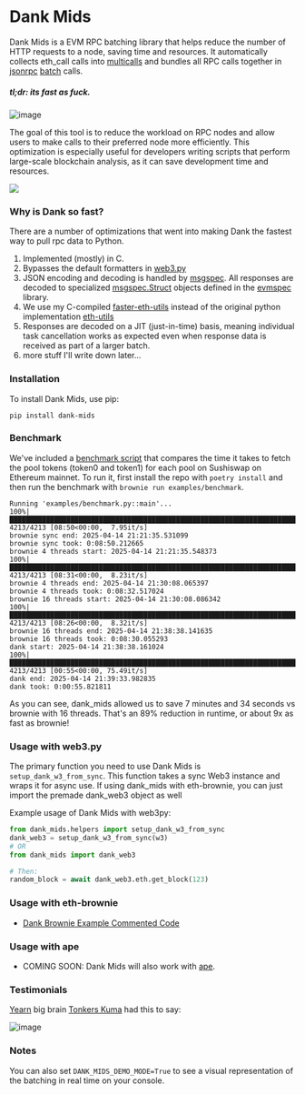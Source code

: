 # Dank Mids

Dank Mids is a EVM RPC batching library that helps reduce the number of HTTP requests to a node, saving time and resources. It automatically collects eth_call calls into [multicalls](https://github.com/makerdao/multicall#multicall-) and bundles all RPC calls together in [jsonrpc](https://www.jsonrpc.org/specification#batch) [batch](https://geth.ethereum.org/docs/interacting-with-geth/rpc/batch) calls. 

##### tl;dr: its fast as fuck.

![image](https://github.com/BobTheBuidler/dank_mids/assets/70677534/3ecb46aa-f33a-41bd-85fb-c6d2433c7154)

The goal of this tool is to reduce the workload on RPC nodes and allow users to make calls to their preferred node more efficiently. This optimization is especially useful for developers writing scripts that perform large-scale blockchain analysis, as it can save development time and resources.

![](https://i.imgur.com/o9FUmAn.jpg)

### Why is Dank so fast?

There are a number of optimizations that went into making Dank the fastest way to pull rpc data to Python.
1. Implemented (mostly) in C.
2. Bypasses the default formatters in [web3.py](https://github.com/ethereum/web3.py)
3. JSON encoding and decoding is handled by [msgspec](https://jcristharif.com/msgspec/). All responses are decoded to specialized [msgspec.Struct](https://jcristharif.com/msgspec/structs.html) objects defined in the [evmspec](https://github.com/BobTheBuidler/evmspec) library.
4. We use my C-compiled [faster-eth-utils](https://github.com/BobTheBuidler/faster-eth-utils/tree/master) instead of the original python implementation [eth-utils](https://github.com/ethereum/eth-utils)
5. Responses are decoded on a JIT (just-in-time) basis, meaning individual task cancellation works as expected even when response data is received as part of a larger batch. 
6. more stuff I'll write down later...

### Installation

To install Dank Mids, use pip:

`pip install dank-mids`

### Benchmark

We've included a [benchmark script](./examples/benchmark.py) that compares the time it takes to fetch the pool tokens (token0 and token1) for each pool on Sushiswap on Ethereum mainnet. To run it, first install the repo with `poetry install` and then run the benchmark with `brownie run examples/benchmark`.

```
Running 'examples/benchmark.py::main'...
100%|████████████████████████████████████████████████████████████████████████████████████████████████████████████████████| 4213/4213 [08:50<00:00,  7.95it/s]
brownie sync end: 2025-04-14 21:21:35.531099
brownie sync took: 0:08:50.212665
brownie 4 threads start: 2025-04-14 21:21:35.548373
100%|████████████████████████████████████████████████████████████████████████████████████████████████████████████████████| 4213/4213 [08:31<00:00,  8.23it/s]
brownie 4 threads end: 2025-04-14 21:30:08.065397
brownie 4 threads took: 0:08:32.517024
brownie 16 threads start: 2025-04-14 21:30:08.086342
100%|████████████████████████████████████████████████████████████████████████████████████████████████████████████████████| 4213/4213 [08:26<00:00,  8.32it/s]
brownie 16 threads end: 2025-04-14 21:38:38.141635
brownie 16 threads took: 0:08:30.055293
dank start: 2025-04-14 21:38:38.161024
100%|████████████████████████████████████████████████████████████████████████████████████████████████████████████████████| 4213/4213 [00:55<00:00, 75.49it/s]
dank end: 2025-04-14 21:39:33.982835
dank took: 0:00:55.821811
```

As you can see, dank_mids allowed us to save 7 minutes and 34 seconds vs brownie with 16 threads. That's an 89% reduction in runtime, or about 9x as fast as brownie!

### Usage with web3.py

The primary function you need to use Dank Mids is `setup_dank_w3_from_sync`. This function takes a sync Web3 instance and wraps it for async use. If using dank_mids with eth-brownie, you can just import the premade dank_web3 object as well

Example usage of Dank Mids with web3py:

```python
from dank_mids.helpers import setup_dank_w3_from_sync
dank_web3 = setup_dank_w3_from_sync(w3)
# OR
from dank_mids import dank_web3

# Then:
random_block = await dank_web3.eth.get_block(123)
```

### Usage with eth-brownie

- [Dank Brownie Example Commented Code](./examples/dank_brownie_example.py)

### Usage with ape

- COMING SOON: Dank Mids will also work with [ape](https://github.com/ApeWorX/ape).

### Testimonials

[Yearn](https://yearn.finance) big brain [Tonkers Kuma](https://github.com/tonkers-kuma) had this to say:

![image](https://user-images.githubusercontent.com/70677534/211255488-e76e641c-a0fe-461c-a4e5-27c45a3fea5b.png)

### Notes

You can also set `DANK_MIDS_DEMO_MODE=True` to see a visual representation of the batching in real time on your console.
